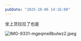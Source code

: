 ```yaml
---
pubDate: "2025-10-06 14:16:00"
---
```


坐上货拉拉了也是

![IMG-9331-mgeqme8bulwz2.jpeg](https://cdn.jsdelivr.net/gh/SUNSIR007/picx-images-hosting@master/images/2025/10/IMG-9331-mgeqme8bulwz2.jpeg)
